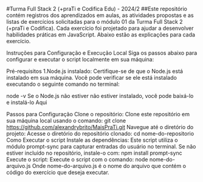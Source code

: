 #Turma Full Stack 2 (+praTi e Codifica Edu) - 2024/2
##Este repositório contém registros dos aprendizados em aulas, as atividades propostas e as listas de exercícios solicitadas para o módulo 01 da Turma Full Stack 2 
(+praTi e Codifica). Cada exercício foi projetado para ajudar a desenvolver habilidades práticas em 
JavaScript. Abaixo estão as explicações para cada exercício.

Instruções para Configuração e Execução Local
Siga os passos abaixo para configurar e executar o script localmente em sua máquina:

Pré-requisitos
1.Node.js instalado: Certifique-se de que o Node.js está instalado em sua máquina. Você pode verificar se ele está instalado executando o seguinte comando no terminal:

node -v
Se o Node.js não estiver não estiver instalado, você pode baixá-lo e instalá-lo Aqui

Passos para Configuração
Clone o repositório: Clone este repositório em sua máquina local usando o comando:
git clone https://github.com/alexandrybrito/MaisPraTi.git
Navegue até o diretório do projeto: Acesse o diretório do repositório clonado:
cd nome-do-repositorio
Como Executar o script
Instale as dependências: Este script utiliza o módulo prompt-sync para capturar entradas do usuário no terminal. Se não estiver incluído no repositório, instale-o com:
npm install prompt-sync
Execute o script: Execute o script com o comando:
node nome-do-arquivo.js
Onde nome-do-arquivo.js é o nome do arquivo que contém o código do exercício que deseja executar.
